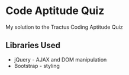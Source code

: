 # Code Aptitude Quiz

My solution to the Tractus Coding Aptitude Quiz  

## Libraries Used

- jQuery - AJAX and DOM manipulation
- Bootstrap - styling
